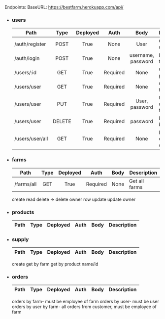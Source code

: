 Endpoints:
BaseURL:
https://bestfarm.herokuapp.com/api/

- ### users
    | Path              | Type   | Deployed | Auth     | Body               | Description                   |
    | ----------------- |:------:|:--------:|:--------:|:------------------:| ----------------------------- |
    | /auth/register    | POST   |     True | None     | User               | Create new user               |
    | /auth/login       | POST   |     True | None     | username, password | Log in, get token             |
    | /users/:id        | GET    |     True | Required | None               | Get user by param ID          |
    | /users/user       | GET    |     True | Required | None               | Get user by token             |
    | /users/user       | PUT    |     True | Required | User, password     | Update user by token          |
    | /users/user       | DELETE |     True | Required | password           | Delete user by token          |
    | /users/user/all   | GET    |     True | Required | None               | Debug only, return all users  |
    
- ### farms
    | Path              | Type   | Deployed | Auth     | Body               | Description                   |
    | ----------------- |:------:|:--------:|:--------:|:------------------:| ----------------------------- |
    | /farms/all        | GET    |     True | Required | None               | Get all farms                 |

    create
    read
    delete -> delete owner row
    update
    update owner
- ### products
    | Path              | Type   | Deployed | Auth     | Body | Description |
    | ----------------- |:------:|:--------:|:--------:|:----:| ----------- |
- ### supply
    | Path              | Type   | Deployed | Auth     | Body | Description |
    | ----------------- |:------:|:--------:|:--------:|:----:| ----------- |
    create
    get by farm
    get by product name/id
- ### orders
    | Path              | Type   | Deployed | Auth     | Body | Description |
    | ----------------- |:------:|:--------:|:--------:|:----:| ----------- |

    orders by farm- must be employee of farm
    orders by user- must be user
    orders by user by farm- all orders from customer, must be employee of farm